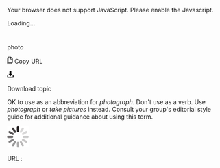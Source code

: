 Your browser does not support JavaScript. Please enable the Javascript.

Loading...

# 

photo

![Copy URL](photo_files/Copy.png)
Copy URL

![Download](photo_files/Download.png)

Download topic

OK to use as an abbreviation for *photograph*. Don't use as a verb. Use *photograph* or *take pictures* instead.
Consult your group's editorial style guide for additional guidance about using this term. 

![In progress](photo_files/activity-large.gif)

URL :
